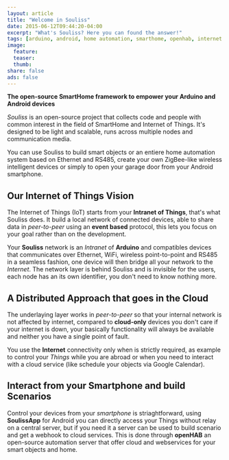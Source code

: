 ```yaml
---
layout: article
title: "Welcome in Souliss"
date: 2015-06-12T09:44:20-04:00
excerpt: "What's Souliss? Here you can found the answer!"
tags: [arduino, android, home automation, smarthome, openhab, internet of things, iot, openHAB]
image:
  feature:
  teaser:
  thumb:
share: false
ads: false
---
```


**The open-source SmartHome framework to empower your Arduino and Android devices**

*Souliss* is an open-source project that collects code and people with common interest in the field of SmartHome and Internet of Things. It's designed to be light and scalable, runs across multiple nodes and communication media.

You can use Souliss to build smart objects or an entiere home automation system based on Ethernet and RS485, create your own ZigBee-like wireless intelligent devices or simply to open your garage door from your Android smartphone.

## Our Internet of Things Vision

The Internet of Things (IoT) starts from your **Intranet of Things**, that's what Souliss does. It build a local network of connected devices, able to share data in *peer-to-peer* using an **event based** protocol, this lets you focus on your goal rather than on the development.

Your **Souliss** network is an *Intranet* of **Arduino** and compatibles devices that communicates over Ethernet, WiFi, wireless point-to-point and RS485 in a seamless fashion, one device will then bridge all your network to the *Internet*. The network layer is behind Souliss and is invisible for the users, each node has an its own identifier, you don't need to know nothing more.

## A Distributed Approach that goes in the Cloud

The underlaying layer works in *peer-to-peer* so that your internal network is not affected by internet, compared to **cloud-only** devices you don't care if your internet is down, your basically functionality will always be available and neither you have a single point of fault. 

You use the **Internet** connectivity only when is strictly required, as example to control your *Things* while you are abroad or when you need to interact with a cloud service (like schedule your objects via Google Calendar).

## Interact from your Smartphone and build Scenarios

Control your devices from your *smartphone* is striaghtforward, using **SoulissApp** for Android you can directly access your Things without relay on a central server, but if you need it a server can be used to build scenario and get a webhook to cloud services. This is done through **openHAB** an open-source automation server that offer cloud and webservices for your smart objects and home.

